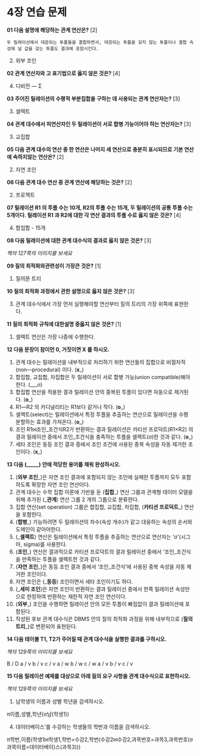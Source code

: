 # 4장 연습 문제

**01 다음 설명에 해당하는 관계 연산은?** [2]

`두 릴레이선에서 대응되는 투폴둘을 결합하면서, 대응되는 투플을 갖지 않는 투플이나 결합 속성에 널 값을 갖는 투플도 결과에 포함시킨다.`

2. 외부 조인

**02 관계 연산자와 고 표기법으로 옳지 않은 것은?** [4]

4. 디비전 — Σ

**03 주어진 릴레이션의 수평적 부분집합을 구하는 데 사용되는 관계 연산자는?** [3]

3. 셀렉트

**04 관계 대수에서 피연산자인 두 릴레이션이 서로 합병 가능이어야 하는 연산자는?** [3]

3. 교집합

**05 다음 관계 대수의 연산 중 한 연산은 나머지 세 연산으로 충분히 표시되므로 기본 연산에 속하지않는 연산은?** [2]

2. 자연 조인

**06 다음 관계 대수 연산 중 관계 연산에 해당하는 것은?** [2]

2. 프로젝트

**07 릴레이션 R1 의 투플 수는 10개, R2의 투폴 수는 15개, 두 릴레이션의 공통 투플 수는 5개이다. 릴레이션 R1 과 R2에 대한 각 연산 결과의 투플 수로 옳지 않은 것은?** [4]

4. 합집합 - 15개

**08 다음 릴레이션에 대한 관계 대수식의 결과로 옳지 않은 것은?** [3]

_책의 127쪽의 이미지를 보세요_

**09 질의 최적화와관련성이 가장큰 것은?** [1]

1. 질의문 트리

**10 질의 최적화 과정에서 관한 설명으로 옳지 않은 것은?** [3]

3. 관계 대수식에서 가장 먼저 실행해야할 연산부터 질의 트리의 가장 위쪽에 표현한다.

**11 질의 최적화 규칙에 대한설명 중옳지 않은 것은?** [1]

1. 셀렉트 연산은 가장 나중에 수행한다.

**12 다음 문장이 참이먼 0, 거짓이면 X 를 하시오.**

1. 관계 대수는 릴레이션을 내부적으로 처리하기 위한 연산들의 집합으로 비절차적 (non―procedural) 이다. (__x___)
2. 합집합, 교집합, 차집합은 두 릴레이션이 서로 합병 가능(union compatible)해야 한다. (____o_)
3. 합집합 연산을 적용한 결과 릴레이션 안의 중복된 투플이 있다면 자동으로 제거된다. (__o___)
4. R1―R2 의 카디널리티는 R1보다 같거나 작다. (__o___)
5. 셀렉트(select)는 릴레이션에서 특정 투플을 추출하는 연산으로 릴레이션을 수평 분할하는 효과를 가져온다. (__o___)
6. 조인 R1⨝조인_조건식R2가 반환하는 결과 릴레이션은 카티션 프로덕트(R1×R2) 의 결과 릴레이션 중에서 조인_조건식을 충족하는 투플을 셀렉트(σ)한 것과 같다. (__o___)
7. 세타 조인은 동등 조인 결과 중에서 조인 조건에 사용된 중복 속성을 자동 제거한 조인이다. (__x___)

**13 다음 (_____) 안에 적당한 용어를 채워 완성하시오.**

1. (__외부 조인___)은 자연 조인 결과에 포함되지 않는 조인에 실패한 투플까지 모두 포함하도록 확장한 자연 조인 연산이다.
2. 관계 대수는 수학 집합 이론에 기반을 둔 (__집합___) 연산 그룹과 관계형 데이터 모델을 위해 추가된 (___관계__) 연산 그룹 2 개의 그룹으로 분류한다.
3. 집합 연산(set operation) 그룹은 합집합, 교집합, 차집합, (__카티션 프로덕트___) 연산을 포함한다.
4. (__합병___) 가능하려면 두 릴레이션의 차수(속성 개수)가 같고 대웅하는 속성의 순서와 도메인이 같아야한다.
5. (___셀렉트__) 연산은 릴레이션에서 특정 투플을 추출하는 연산으로 연산자는 'σ'(시그마, sigma)를 사용한다.
6. (__조인___) 연산은 결과적으로 카티션 프로덕트의 결과 릴레이션 중에서 '조인_조건식을 만족하는 투플을 셀렉트한 것과 같다.
7. (__자연 조인___)은 동등 조인 결과 중에서 ‘조인_조건식’에 사용된 중복 속성을 자동 제거한 조인이다.
8. 자연 조인은 (___동등__) 조인이면서 세타 조인이기도 하다.
9. (___세미 조인__)은 자연 조인이 반환하는 결과 릴레이선 중에서 한쪽 릴레이션 속성만으로 한정하여 반환하는 제한적 자연 조인 연산이다.
10. (__외부___) 조인을 수행하면 릴레이션 안의 모든 투플이 빠짐없이 결과 릴레이션에 포함된다.
11. 작성된 후보 관계 대수식은 DBMS 안의 질의 최적화 과정을 위해 내부적으로 (__질의 트리___)로 변환되어 표현된다.

**14 다음 테이블 T1, T2가 주어질 때 관계 대수식을 실행한 결과를 구하시오.**

_책의 129쪽의 이미지를 보세요_

  B / D
  a / v
  b / v
  c / v
  a / w
  b / w
  c / w
  a / v
  b / v
  c / v

**15 다음 릴레이션 예제를 대상으로 아래 질의 요구 사항을 관계 대수식으로 표현하시오.**

_책의 129쪽의 이미지를 보세요_

1. 남학생의 이름과 성별 학년을 검색하시오.

  π이름,성별,학년(σ남(학생1))

4. 대이터베이스’를 수강하는 학생들의 학번과 이름을 검색하시오.

  π학번,이름(학생1⨝학생1,학번=수강2,학번(수강2⨝수강2,과목번호=과목3,과목번호(σ과목이름=데이터베이)스(과목3)))
